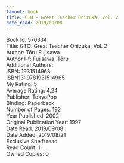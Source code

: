 ```yaml
---
layout: book
title: GTO - Great Teacher Onizuka, Vol. 2
date_read: 2019/09/08
---
```


Book Id: 570334<br />
Title: GTO: Great Teacher Onizuka, Vol. 2<br />
Author: Tōru Fujisawa<br />
Author l-f: Fujisawa, Tōru<br />
Additional Authors: <br />
ISBN: 1931514968<br />
ISBN13: 9781931514965<br />
My Rating: 5<br />
Average Rating: 4.24<br />
Publisher: TokyoPop<br />
Binding: Paperback<br />
Number of Pages: 192<br />
Year Published: 2002<br />
Original Publication Year: 1997<br />
Date Read: 2019/09/08<br />
Date Added: 2019/08/21<br />
Exclusive Shelf: read<br />
Read Count: 1<br />
Owned Copies: 0<br />

